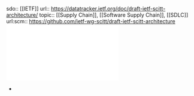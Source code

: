 sdo:: [[IETF]]
url:: https://datatracker.ietf.org/doc/draft-ietf-scitt-architecture/
topic:: [[Supply Chain]], [[Software Supply Chain]], [[SDLC]]
url:scm:: https://github.com/ietf-wg-scitt/draft-ietf-scitt-architecture
![draft-ietf-scitt-architecture-04.pdf](../assets/draft-ietf-scitt-architecture-04_1703270787637_0.pdf)

-